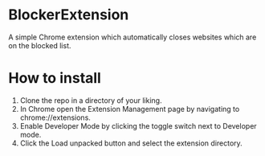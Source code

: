# BlockerExtension
A simple Chrome extension which automatically closes websites which are on the blocked list.

# How to install
1. Clone the repo in a directory of your liking. 
2. In Chrome open the Extension Management page by navigating to chrome://extensions.
3. Enable Developer Mode by clicking the toggle switch next to Developer mode.
4. Click the Load unpacked button and select the extension directory.
